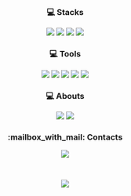 <!---
![header](https://capsule-render.vercel.app/api?type=soft&color=auto&height=150&section=header&text=HyunsooKim&fontSize=70&animation=twinkling)
-->
<h3 align="center">💻 Stacks</h3> 
<p align="center">

<img src="https://img.shields.io/badge/python-3776AB?style=flat-square&logo=python&logoColor=white" />
<img src="https://img.shields.io/badge/Django-092E20?style=flat-square&logo=Django&logoColor=white" />
<img src="https://img.shields.io/badge/R-276DC3?style=flat-squaree&logo=R&logoColor=white" />
<img src="https://img.shields.io/badge/SQL-A4373A?style=flat-square&logo=Microsoft Access&logoColor=white"/>
</p>

<h3 align="center">💻 Tools</h3> 
<p align="center">
<img src="https://img.shields.io/badge/Visualstudiocode-007ACC?style=flat-square&logo=Visualstudiocode&logoColor=white" /> 
<img src="https://img.shields.io/badge/Git-F05032?style=flat-square&logo=Git&logoColor=white" />
<img src="https://img.shields.io/badge/GitHub-181717?style=flat-square&logo=GitHub&logoColor=white" />
<img src="https://img.shields.io/badge/Slack-4A154B?style=flat-square&logo=Slack&logoColor=white" />
<img src="https://img.shields.io/badge/Tableau-E97627?style=&logo=Slack&logoColor=white" />
</p>

<h3 align="center">💻 Abouts</h3> 
<p align="center">
<img src="https://img.shields.io/badge/Notion-000000?style=flat-square&logo=Notion&logoColor=white" />
<img src="https://img.shields.io/badge/Velog-20C997?style=flat-squaree&logo=Velog&logoColor=white" />
</p>

<h3 align="center">:mailbox_with_mail: Contacts</h3> 
<p align="center">
  <a href="mailto:kimhyunsoo08@naver.com"><img src="https://img.shields.io/badge/Naver-03C75A?style=flat-square&logo=Gmail&logoColor=white&link=kimhyunsoo08@naver.com"/></a>
</p>
<br>

<p align="center">
 <a href="https://hits.seeyoufarm.com"><img src="https://hits.seeyoufarm.com/api/count/incr/badge.svg?url=https%3A%2F%2Fgithub.com%2Fhyunsookim0813%2Fhit-counter&count_bg=%23E96BB7&title_bg=%23555555&icon=github.svg&icon_color=%23E7E7E7&title=hits&edge_flat=false"/>
</p>
<br>         


